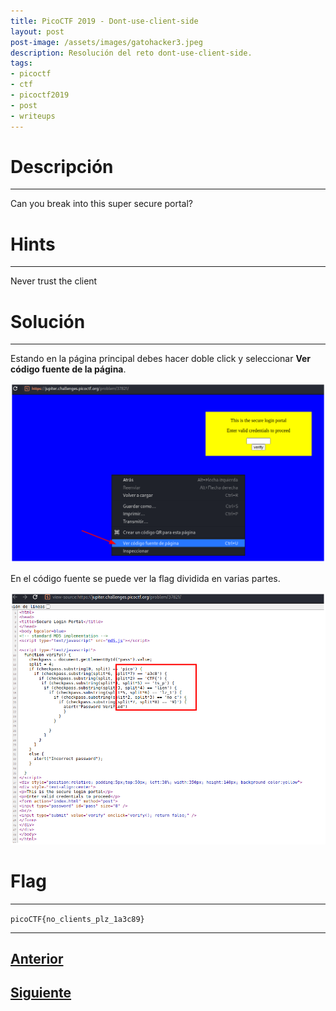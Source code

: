 ```yaml
---
title: PicoCTF 2019 - Dont-use-client-side
layout: post
post-image: /assets/images/gatohacker3.jpeg 
description: Resolución del reto dont-use-client-side.
tags:
- picoctf
- ctf
- picoctf2019
- post
- writeups
---
```

# Descripción
---

Can you break into this super secure portal? 


# Hints
---

Never trust the client


# Solución
---

Estando en la página principal debes hacer doble click y seleccionar **Ver código fuente de la página**.

![](/assets/images/images-picoctf-2019/dont-use-client-side-1.png)

En el código fuente se puede ver la flag dividida en varias partes.

![](/assets/images/images-picoctf-2019/dont-use-client-side-2.png)


# Flag
---

`picoCTF{no_clients_plz_1a3c89}`

---

## [Anterior](/blog/logon)
## [Siguiente](/blog/picobrowser)